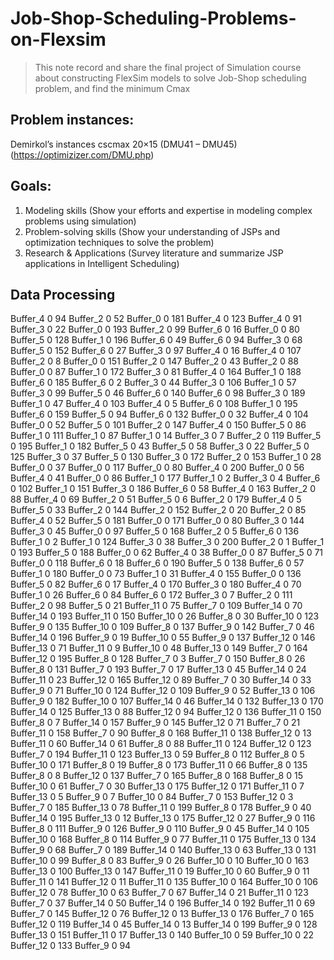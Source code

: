 # Job-Shop-Scheduling-Problems-on-Flexsim
> This note record and share the final project of Simulation course about constructing FlexSim models to solve Job-Shop scheduling problem, and find the minimum Cmax
## Problem instances: 
Demirkol’s instances cscmax 20×15 (DMU41 – DMU45) (https://optimizizer.com/DMU.php)
## Goals:
1. Modeling skills (Show your efforts and expertise in modeling complex problems using simulation)
2. Problem-solving skills (Show your understanding of JSPs and optimization techniques to solve the problem)
3. Research & Applications (Survey literature and summarize JSP applications in Intelligent Scheduling)
## Data Processing
Buffer_4	0	94	Buffer_2	0	52	Buffer_0	0	181	Buffer_4	0	123	Buffer_4	0	91	Buffer_3	0	22	Buffer_0	0	193	Buffer_2	0	99	Buffer_6	0	16	Buffer_0	0	80	Buffer_5	0	128	Buffer_1	0	196	Buffer_6	0	49	Buffer_6	0	94	Buffer_3	0	68	Buffer_5	0	152	Buffer_6	0	27	Buffer_3	0	97	Buffer_4	0	16	Buffer_4	0	107
Buffer_2	0	8	Buffer_0	0	151	Buffer_2	0	147	Buffer_2	0	43	Buffer_2	0	88	Buffer_0	0	87	Buffer_1	0	172	Buffer_3	0	81	Buffer_4	0	164	Buffer_1	0	188	Buffer_6	0	185	Buffer_6	0	2	Buffer_3	0	44	Buffer_3	0	106	Buffer_1	0	57	Buffer_3	0	99	Buffer_5	0	46	Buffer_6	0	140	Buffer_6	0	98	Buffer_3	0	189
Buffer_1	0	47	Buffer_4	0	103	Buffer_4	0	5	Buffer_6	0	108	Buffer_1	0	195	Buffer_6	0	159	Buffer_5	0	94	Buffer_6	0	132	Buffer_0	0	32	Buffer_4	0	104	Buffer_0	0	52	Buffer_5	0	101	Buffer_2	0	147	Buffer_4	0	150	Buffer_5	0	86	Buffer_1	0	111	Buffer_1	0	87	Buffer_1	0	14	Buffer_3	0	7	Buffer_2	0	119
Buffer_5	0	195	Buffer_1	0	182	Buffer_5	0	43	Buffer_5	0	58	Buffer_3	0	22	Buffer_5	0	125	Buffer_3	0	37	Buffer_5	0	130	Buffer_3	0	172	Buffer_2	0	153	Buffer_1	0	28	Buffer_0	0	37	Buffer_0	0	117	Buffer_0	0	80	Buffer_4	0	200	Buffer_0	0	56	Buffer_4	0	41	Buffer_0	0	86	Buffer_1	0	177	Buffer_1	0	2
Buffer_3	0	4	Buffer_6	0	102	Buffer_1	0	151	Buffer_3	0	186	Buffer_6	0	58	Buffer_4	0	163	Buffer_2	0	88	Buffer_4	0	69	Buffer_2	0	51	Buffer_5	0	6	Buffer_2	0	179	Buffer_4	0	5	Buffer_5	0	33	Buffer_2	0	144	Buffer_2	0	152	Buffer_2	0	20	Buffer_2	0	85	Buffer_4	0	52	Buffer_5	0	181	Buffer_0	0	171
Buffer_0	0	80	Buffer_3	0	144	Buffer_3	0	45	Buffer_0	0	97	Buffer_5	0	168	Buffer_2	0	5	Buffer_6	0	136	Buffer_1	0	2	Buffer_1	0	124	Buffer_3	0	38	Buffer_3	0	200	Buffer_2	0	1	Buffer_1	0	193	Buffer_5	0	188	Buffer_0	0	62	Buffer_4	0	38	Buffer_0	0	87	Buffer_5	0	71	Buffer_0	0	118	Buffer_6	0	18
Buffer_6	0	190	Buffer_5	0	138	Buffer_6	0	57	Buffer_1	0	180	Buffer_0	0	73	Buffer_1	0	31	Buffer_4	0	155	Buffer_0	0	136	Buffer_5	0	82	Buffer_6	0	17	Buffer_4	0	170	Buffer_3	0	180	Buffer_4	0	70	Buffer_1	0	26	Buffer_6	0	84	Buffer_6	0	172	Buffer_3	0	7	Buffer_2	0	111	Buffer_2	0	98	Buffer_5	0	21
Buffer_11	0	75	Buffer_7	0	109	Buffer_14	0	70	Buffer_14	0	193	Buffer_11	0	150	Buffer_10	0	26	Buffer_8	0	30	Buffer_10	0	123	Buffer_9	0	135	Buffer_10	0	109	Buffer_8	0	137	Buffer_9	0	142	Buffer_7	0	46	Buffer_14	0	196	Buffer_9	0	19	Buffer_10	0	55	Buffer_9	0	137	Buffer_12	0	146	Buffer_13	0	71	Buffer_11	0	9
Buffer_10	0	48	Buffer_13	0	149	Buffer_7	0	164	Buffer_12	0	195	Buffer_8	0	128	Buffer_7	0	3	Buffer_7	0	150	Buffer_8	0	26	Buffer_8	0	131	Buffer_7	0	193	Buffer_7	0	17	Buffer_13	0	45	Buffer_14	0	24	Buffer_11	0	23	Buffer_12	0	165	Buffer_12	0	89	Buffer_7	0	30	Buffer_14	0	33	Buffer_9	0	71	Buffer_10	0	124
Buffer_12	0	109	Buffer_9	0	52	Buffer_13	0	106	Buffer_9	0	182	Buffer_10	0	107	Buffer_14	0	46	Buffer_14	0	132	Buffer_13	0	170	Buffer_14	0	125	Buffer_13	0	88	Buffer_12	0	94	Buffer_12	0	136	Buffer_11	0	150	Buffer_8	0	7	Buffer_14	0	157	Buffer_9	0	145	Buffer_12	0	71	Buffer_7	0	21	Buffer_11	0	158	Buffer_7	0	90
Buffer_8	0	168	Buffer_11	0	138	Buffer_12	0	13	Buffer_11	0	60	Buffer_14	0	61	Buffer_8	0	88	Buffer_11	0	124	Buffer_12	0	123	Buffer_7	0	194	Buffer_11	0	123	Buffer_13	0	59	Buffer_8	0	112	Buffer_8	0	5	Buffer_10	0	171	Buffer_8	0	19	Buffer_8	0	173	Buffer_11	0	66	Buffer_8	0	135	Buffer_8	0	8	Buffer_12	0	137
Buffer_7	0	165	Buffer_8	0	168	Buffer_8	0	15	Buffer_10	0	61	Buffer_7	0	30	Buffer_13	0	175	Buffer_12	0	171	Buffer_11	0	7	Buffer_13	0	5	Buffer_9	0	7	Buffer_10	0	84	Buffer_7	0	153	Buffer_12	0	3	Buffer_7	0	185	Buffer_13	0	78	Buffer_11	0	199	Buffer_8	0	178	Buffer_9	0	40	Buffer_14	0	195	Buffer_13	0	12
Buffer_13	0	175	Buffer_12	0	27	Buffer_9	0	116	Buffer_8	0	111	Buffer_9	0	126	Buffer_9	0	110	Buffer_9	0	45	Buffer_14	0	105	Buffer_10	0	168	Buffer_8	0	114	Buffer_9	0	77	Buffer_11	0	175	Buffer_13	0	134	Buffer_9	0	68	Buffer_7	0	189	Buffer_14	0	140	Buffer_13	0	63	Buffer_13	0	131	Buffer_10	0	99	Buffer_8	0	83
Buffer_9	0	26	Buffer_10	0	10	Buffer_10	0	163	Buffer_13	0	100	Buffer_13	0	147	Buffer_11	0	19	Buffer_10	0	60	Buffer_9	0	11	Buffer_11	0	141	Buffer_12	0	11	Buffer_11	0	135	Buffer_10	0	164	Buffer_10	0	106	Buffer_12	0	78	Buffer_10	0	63	Buffer_7	0	67	Buffer_14	0	21	Buffer_11	0	123	Buffer_7	0	37	Buffer_14	0	50
Buffer_14	0	196	Buffer_14	0	192	Buffer_11	0	69	Buffer_7	0	145	Buffer_12	0	76	Buffer_12	0	13	Buffer_13	0	176	Buffer_7	0	165	Buffer_12	0	119	Buffer_14	0	45	Buffer_14	0	13	Buffer_14	0	199	Buffer_9	0	128	Buffer_13	0	151	Buffer_11	0	17	Buffer_13	0	140	Buffer_10	0	59	Buffer_10	0	22	Buffer_12	0	133	Buffer_9	0	94
